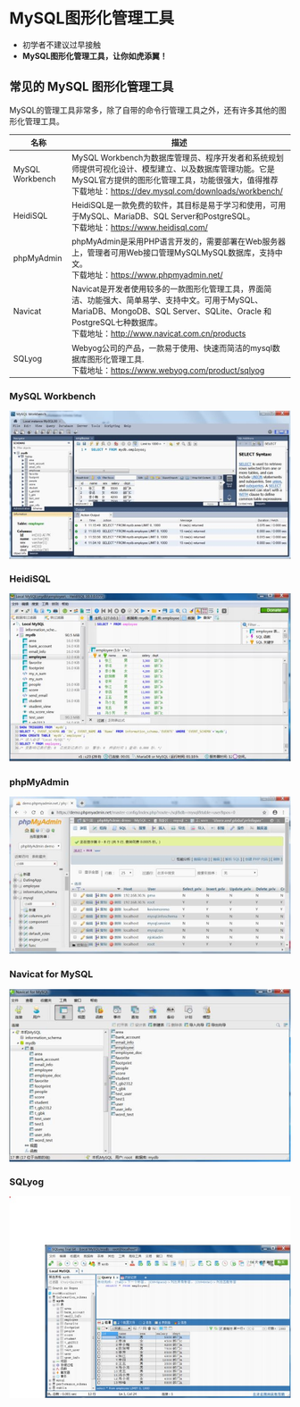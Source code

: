# MySQL图形化管理工具

- 初学者不建议过早接触
- **MySQL图形化管理工具，让你如虎添翼！**

## 常见的 MySQL 图形化管理工具

MySQL的管理工具非常多，除了自带的命令行管理工具之外，还有许多其他的图形化管理工具。

| **名称**        | **描述**                                                     |
| --------------- | ------------------------------------------------------------ |
| MySQL Workbench | MySQL Workbench为数据库管理员、程序开发者和系统规划师提供可视化设计、模型建立、以及数据库管理功能。它是MySQL官方提供的图形化管理工具，功能很强大，值得推荐<br>下载地址：https://dev.mysql.com/downloads/workbench/ |
| HeidiSQL        | HeidiSQL是一款免费的软件，其目标是易于学习和使用，可用于MySQL、MariaDB、SQL Server和PostgreSQL。<br>下载地址：https://www.heidisql.com/ |
| phpMyAdmin      | phpMyAdmin是采用PHP语言开发的，需要部署在Web服务器上，管理者可用Web接口管理MySQLMySQL数据库，支持中文。<br>下载地址：https://www.phpmyadmin.net/ |
| Navicat         | Navicat是开发者使用较多的一款图形化管理工具，界面简洁、功能强大、简单易学、支持中文。可用于MySQL、MariaDB、MongoDB、SQL Server、SQLite、Oracle 和 PostgreSQL七种数据库。<br>下载地址：http://www.navicat.com.cn/products |
| SQLyog          | Webyog公司的产品，一款易于使用、快速而简洁的mysql数据库图形化管理工具.<br>下载地址：https://www.webyog.com/product/sqlyog |

### MySQL Workbench

![](Resources/104.jpg)

### HeidiSQL

![](Resources/105.jpg)

### phpMyAdmin

![](Resources/106.jpg)

### Navicat for MySQL

![](Resources/107.jpg)

### SQLyog

![](Resources/115.jpg)